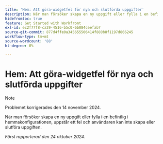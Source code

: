 ```yaml
---
title: 'Hem: Att göra-widgetfel för nya och slutförda uppgifter'
description: När man försöker skapa en ny uppgift eller fylla i en befintlig i hemmakonfigurationen, uppstår ett fel och användaren kan inte skapa eller slutföra uppgiften.
hidefromtoc: true
feature: Get Started with Workfront
exl-id: ec2f77f8-ca29-4516-b5c0-6b084ceefab7
source-git-commit: 877d4ffe0a345655506414f880b8f1197d866245
workflow-type: tm+mt
source-wordcount: '88'
ht-degree: 0%

---
```


# Hem: Att göra-widgetfel för nya och slutförda uppgifter

>[!NOTE]
>
>Problemet korrigerades den 14 november 2024.

När man försöker skapa en ny uppgift eller fylla i en befintlig i hemmakonfigurationen, uppstår ett fel och användaren kan inte skapa eller slutföra uppgiften.

_Först rapporterad den 24 oktober 2024._
